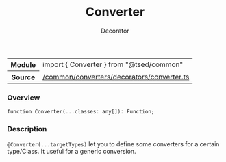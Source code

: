 
<header class="symbol-info-header"><h1 id="converter">Converter</h1><label class="symbol-info-type-label decorator">Decorator</label></header>
<!-- summary -->
<section class="symbol-info"><table class="is-full-width"><tbody><tr><th>Module</th><td><div class="lang-typescript"><span class="token keyword">import</span> { Converter }&nbsp;<span class="token keyword">from</span>&nbsp;<span class="token string">"@tsed/common"</span></div></td></tr><tr><th>Source</th><td><a href="https://github.com/Romakita/ts-express-decorators/blob/v4.21.0/src//common/converters/decorators/converter.ts#L0-L0">/common/converters/decorators/converter.ts</a></td></tr></tbody></table></section>
<!-- overview -->


### Overview


<pre><code class="typescript-lang ">function <span class="token function">Converter</span><span class="token punctuation">(</span>...classes<span class="token punctuation">:</span> <span class="token keyword">any</span><span class="token punctuation">[</span><span class="token punctuation">]</span><span class="token punctuation">)</span><span class="token punctuation">:</span> Function<span class="token punctuation">;</span></code></pre>


<!-- Parameters -->

<!-- Description -->


### Description

`@Converter(...targetTypes)` let you to define some converters for a certain type/Class.
It useful for a generic conversion.

<!-- Members -->

